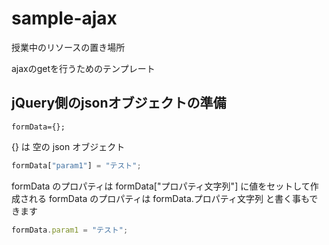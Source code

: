 # sample-ajax
授業中のリソースの置き場所

ajaxのgetを行うためのテンプレート
## jQuery側のjsonオブジェクトの準備
```javescript
formData={};
```
{} は 空の json オブジェクト
```javascript
formData["param1"] = "テスト";
```
formData のプロパティは formData["プロパティ文字列"] に値をセットして作成される
formData のプロパティは formData.プロパティ文字列 と書く事もできます
```javascript
formData.param1 = "テスト";
```
